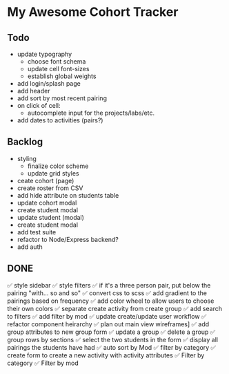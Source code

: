 # My Awesome Cohort Tracker

## Todo

- update typography
  - choose font schema
  - update cell font-sizes
  - establish global weights
- add login/splash page
- add header
- add sort by most recent pairing
- on click of cell:
  - autocomplete input for the projects/labs/etc.
- add dates to activities (pairs?)

## Backlog

- styling
  - finalize color scheme
  - update grid styles
- ceate cohort (page)
- create roster from CSV
- add hide attribute on students table
- update cohort modal
- create student modal
- update student (modal)
- create student modal
- add test suite
- refactor to Node/Express backend?
- add auth
  <!-- - display a dropdown to add another student to the group? -->

## DONE

✅ style sidebar
✅ style filters
✅ if it's a three person pair, put below the pairing "with... so and so"
✅ convert css to scss
✅ add gradient to the pairings based on frequency
✅ add color wheel to allow users to choose their own colors
✅ separate create activity from create group
✅ add search to filters
✅ add filter by mod
✅ update create/update user workflow
✅ refactor component heirarchy
✅ plan out main view wireframes]
✅ add group attributes to new group form
✅ update a group
✅ delete a group
✅ group rows by sections
✅ select the two students in the form
✅ display all pairings the students have had
✅ auto sort by Mod
✅ filter by category
✅ create form to create a new activity with activity attributes
✅ Filter by category
✅ Filter by mod
